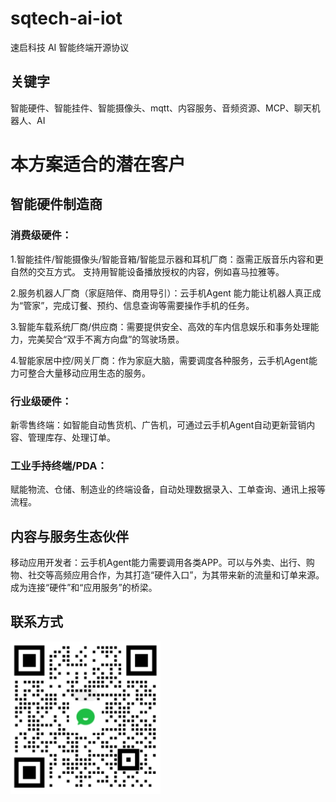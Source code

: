# sqtech-ai-iot
速启科技 AI 智能终端开源协议

## 关键字
智能硬件、智能挂件、智能摄像头、mqtt、内容服务、音频资源、MCP、聊天机器人、AI

# 本方案适合的潜在客户
## 智能硬件制造商
### 消费级硬件：
1.智能挂件/智能摄像头/智能音箱/智能显示器和耳机厂商：亟需正版音乐内容和更自然的交互方式。 支持用智能设备播放授权的内容，例如喜马拉雅等。

2.服务机器人厂商（家庭陪伴、商用导引）：云手机Agent 能力能让机器人真正成为“管家”，完成订餐、预约、信息查询等需要操作手机的任务。

3.智能车载系统厂商/供应商：需要提供安全、高效的车内信息娱乐和事务处理能力，完美契合“双手不离方向盘”的驾驶场景。

4.智能家居中控/网关厂商：作为家庭大脑，需要调度各种服务，云手机Agent能力可整合大量移动应用生态的服务。

### 行业级硬件：
新零售终端：如智能自动售货机、广告机，可通过云手机Agent自动更新营销内容、管理库存、处理订单。

### 工业手持终端/PDA：
赋能物流、仓储、制造业的终端设备，自动处理数据录入、工单查询、通讯上报等流程。

## 内容与服务生态伙伴
移动应用开发者：云手机Agent能力需要调用各类APP。可以与外卖、出行、购物、社交等高频应用合作，为其打造“硬件入口”，为其带来新的流量和订单来源。成为连接“硬件”和“应用服务”的桥梁。


## 联系方式
<a href="docs/企业微信截图.png" target="_blank" title="企业微信">
    <img src="docs/企业微信截图.png" width="240" />
  </a> 